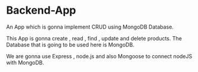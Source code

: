 # Backend-App
An App which is gonna implement CRUD using MongoDB Database.

This App is gonna create , read , find , update and delete products.
The Database that is going to be used here is MongoDB.

We are gonna use Express , node.js and also Mongoose to connect nodeJS with MongoDB.
